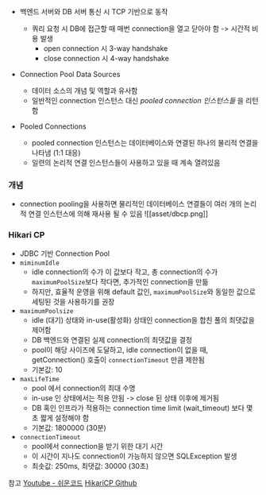 - 백엔드 서버와 DB 서버 통신 시 TCP 기반으로 동작
	- 쿼리 요청 시 DB에 접근할 때 매번 connection을 열고 닫아야 함 -> 시간적 비용 발생
		- open connection 시 3-way handshake
		- close connection 시 4-way handshake

- Connection Pool Data Sources
	- 데이터 소스의 개념 및 역할과 유사함
	- 일반적인 connection 인스턴스 대신 *pooled connection 인스턴스들* 을 리턴함
- Pooled Connections
	- pooled connection 인스턴스는 데이터베이스와 연결된 하나의 물리적 연결을 나타냄 (1:1 대응)
	- 일련의 논리적 연결 인스턴스들이 사용하고 있을 때 계속 열려있음

### 개념
- connection pooling을 사용하면 물리적인 데이터베이스 연결들이 여러 개의 논리적 연결 인스턴스에 의해 재사용 될 수 있음
![[asset/dbcp.png]]

### Hikari CP
- JDBC 기반 Connection Pool
- `miminumIdle`
	- idle connection의 수가 이 값보다 작고, 총 connection의 수가 `maximumPoolSize`보다 작다면, 추가적인 connection을 만듦
	- 하지만, 효율적 운영을 위해 default 값인, `maximumPoolSize`와 동일한 값으로 세팅된 것을 사용하기를 권장
- `maximumPoolsize`
	- idle (대기) 상태와 in-use(활성화) 상태인 connection을 합친 풀의 최댓값을 제어함
	- DB 백엔드와 연결된 실제 connection의 최댓값을 결정
	- pool이 해당 사이즈에 도달하고, idle connection이 없을 때, getConnection() 호출이 `connectionTimeout` 만큼 제한됨
	- 기본값: 10
- `maxLifeTime`
	- pool 에서 connection의 최대 수명
	- in-use 인 상태에서는 적용 안됨 -> close 된 상태 이후에 제거됨
	- DB 혹인 인프라가 적용하는 connection time limit (wait_timeout) 보다 몇 초 짧게 설정해야 함 
	- 기본값: 1800000 (30분)
- `connectionTimeout`
	- pool에서 connection을 받기 위한 대기 시간
	- 이 시간이 지나도 connection이 가능하지 않으면 SQLException 발생
	- 최솟값: 250ms, 최댓값: 30000 (30초)


참고
[Youtube - 쉬운코드](https://www.youtube.com/watch?v=zowzVqx3MQ4)
[HikariCP Github](https://github.com/brettwooldridge/HikariCP?tab=readme-ov-file)
